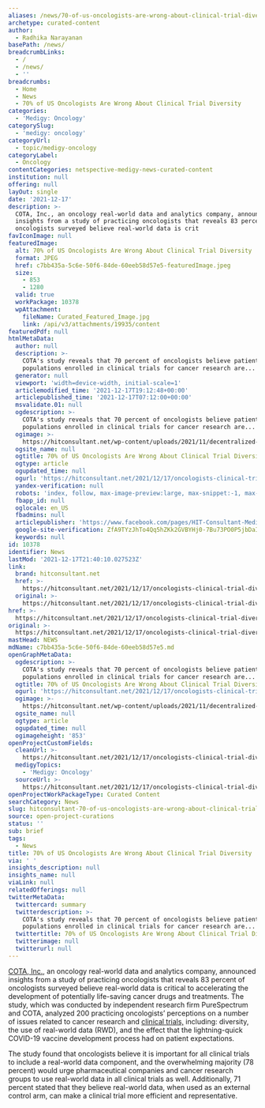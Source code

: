 ```yaml
---
aliases: /news/70-of-us-oncologists-are-wrong-about-clinical-trial-diversity
archetype: curated-content
author:
  - Radhika Narayanan
basePath: /news/
breadcrumbLinks:
  - /
  - /news/
  - ''
breadcrumbs:
  - Home
  - News
  - 70% of US Oncologists Are Wrong About Clinical Trial Diversity
categories:
  - 'Medigy: Oncology'
categorySlug:
  - 'medigy: oncology'
categoryUrl:
  - topic/medigy-oncology
categoryLabel:
  - Oncology
contentCategories: netspective-medigy-news-curated-content
institution: null
offering: null
layOut: single
date: '2021-12-17'
description: >-
  COTA, Inc., an oncology real-world data and analytics company, announced
  insights from a study of practicing oncologists that reveals 83 percent of
  oncologists surveyed believe real-world data is crit
favIconImage: null
featuredImage:
  alt: 70% of US Oncologists Are Wrong About Clinical Trial Diversity
  format: JPEG
  href: c7bb435a-5c6e-50f6-84de-60eeb58d57e5-featuredImage.jpeg
  size:
    - 853
    - 1280
  valid: true
  workPackage: 10378
  wpAttachment:
    fileName: Curated_Featured_Image.jpg
    link: /api/v3/attachments/19935/content
featuredPdf: null
htmlMetaData:
  author: null
  description: >-
    COTA's study reveals that 70 percent of oncologists believe patient
    populations enrolled in clinical trials for cancer research are...
  generator: null
  viewport: 'width=device-width, initial-scale=1'
  articlemodified_time: '2021-12-17T19:12:48+00:00'
  articlepublished_time: '2021-12-17T07:12:00+00:00'
  msvalidate.01: null
  ogdescription: >-
    COTA's study reveals that 70 percent of oncologists believe patient
    populations enrolled in clinical trials for cancer research are...
  ogimage: >-
    https://hitconsultant.net/wp-content/uploads/2021/11/decentralized-clinical-trials-diversity.jpg
  ogsite_name: null
  ogtitle: 70% of US Oncologists Are Wrong About Clinical Trial Diversity
  ogtype: article
  ogupdated_time: null
  ogurl: 'https://hitconsultant.net/2021/12/17/oncologists-clinical-trial-diversity/'
  yandex-verification: null
  robots: 'index, follow, max-image-preview:large, max-snippet:-1, max-video-preview:-1'
  fbapp_id: null
  oglocale: en_US
  fbadmins: null
  articlepublisher: 'https://www.facebook.com/pages/HIT-Consultant-Media/302199219847409'
  google-site-verification: ZfA9TYzJhTo4Qq5hZKk2GVBYHj0-7Bu73PO0P5jbDaI
  keywords: null
id: 10378
identifier: News
lastMod: '2021-12-17T21:40:10.027523Z'
link:
  brand: hitconsultant.net
  href: >-
    https://hitconsultant.net/2021/12/17/oncologists-clinical-trial-diversity/#.YbzkV2jP1PY
  original: >-
    https://hitconsultant.net/2021/12/17/oncologists-clinical-trial-diversity/#.YbzkV2jP1PY
href: >-
  https://hitconsultant.net/2021/12/17/oncologists-clinical-trial-diversity/#.YbzkV2jP1PY
original: >-
  https://hitconsultant.net/2021/12/17/oncologists-clinical-trial-diversity/#.YbzkV2jP1PY
mastHead: NEWS
mdName: c7bb435a-5c6e-50f6-84de-60eeb58d57e5.md
openGraphMetaData:
  ogdescription: >-
    COTA's study reveals that 70 percent of oncologists believe patient
    populations enrolled in clinical trials for cancer research are...
  ogtitle: 70% of US Oncologists Are Wrong About Clinical Trial Diversity
  ogurl: 'https://hitconsultant.net/2021/12/17/oncologists-clinical-trial-diversity/'
  ogimage: >-
    https://hitconsultant.net/wp-content/uploads/2021/11/decentralized-clinical-trials-diversity.jpg
  ogsite_name: null
  ogtype: article
  ogupdated_time: null
  ogimageheight: '853'
openProjectCustomFields:
  cleanUrl: >-
    https://hitconsultant.net/2021/12/17/oncologists-clinical-trial-diversity/#.YbzkV2jP1PY
  medigyTopics:
    - 'Medigy: Oncology'
  sourceUrl: >-
    https://hitconsultant.net/2021/12/17/oncologists-clinical-trial-diversity/#.YbzkV2jP1PY
openProjectWorkPackageType: Curated Content
searchCategory: News
slug: hitconsultant-70-of-us-oncologists-are-wrong-about-clinical-trial-diversity
source: open-project-curations
status: ''
sub: brief
tags:
  - News
title: 70% of US Oncologists Are Wrong About Clinical Trial Diversity
via: ' '
insights_description: null
insights_name: null
viaLink: null
relatedOfferings: null
twitterMetaData:
  twittercard: summary
  twitterdescription: >-
    COTA's study reveals that 70 percent of oncologists believe patient
    populations enrolled in clinical trials for cancer research are...
  twittertitle: 70% of US Oncologists Are Wrong About Clinical Trial Diversity
  twitterimage: null
  twitterurl: null
---
```

<p><a href="https://cotahealthcare.com/">COTA, Inc.,</a> an oncology real-world data and analytics company, announced insights from a study of practicing oncologists that reveals 83 percent of oncologists surveyed believe real-world data is critical to accelerating the development of potentially life-saving cancer drugs and treatments. The study, which was conducted by independent research firm PureSpectrum and COTA, analyzed 200 practicing oncologists’ perceptions on a number of issues related to cancer research and <a href="https://hitconsultant.net/tag/clinical-trials/">clinical trials,</a> including: diversity, the use of real-world data (RWD), and the effect that the lightning-quick COVID-19 vaccine development process had on patient expectations.</p><p>The study found that oncologists believe it is important for all clinical trials to include a real-world data component, and the overwhelming majority (78 percent) would urge pharmaceutical companies and cancer research groups to use real-world data in all clinical trials as well. Additionally, 71 percent stated that they believe real-world data, when used as an external control arm, can make a clinical trial more efficient and representative.</p>